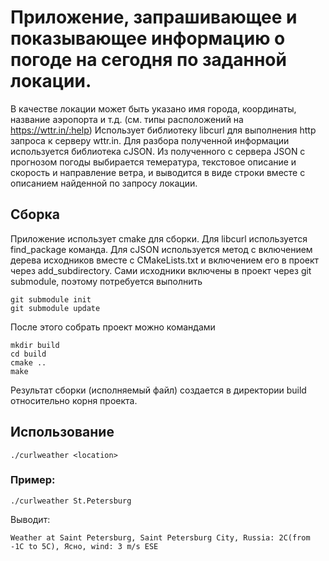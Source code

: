 # Приложение, запрашивающее и показывающее информацию о погоде на сегодня по заданной локации.

В качестве локации может быть указано имя города, координаты, название аэропорта и т.д. (см. типы расположений на https://wttr.in/:help)
Использует библиотеку libcurl для выполнения http запроса к серверу wttr.in. Для разбора полученной информации используется библиотека сJSON. Из полученного с сервера JSON c прогнозом погоды выбирается темература, текстовое описание и скорость и направление ветра, и выводится в виде строки вместе с описанием найденной по запросу локации.
## Сборка
Приложение использует cmake для сборки. Для libcurl используется find_package команда. Для cJSON используется метод с включением дерева исходников вместе с CMakeLists.txt и включением его в проект через add_subdirectory. Сами исходники включены в проект через git submodule, поэтому потребуется выполнить

    git submodule init
    git submodule update

После этого собрать проект можно командами

    mkdir build
    cd build
    cmake ..
    make
Результат сборки (исполняемый файл) создается в директории build относительно корня проекта.

## Использование
    ./curlweather <location>

### Пример:

    ./curlweather St.Petersburg
Выводит:

    Weather at Saint Petersburg, Saint Petersburg City, Russia: 2C(from -1C to 5C), Ясно, wind: 3 m/s ESE

